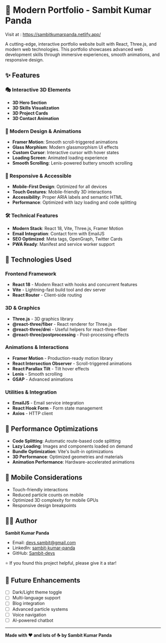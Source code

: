# 🌟 Modern Portfolio - Sambit Kumar Panda

Visit at : https://sambitkumarpanda.netlify.app/

A cutting-edge, interactive portfolio website built with React, Three.js, and modern web technologies. This portfolio showcases advanced web development skills through immersive experiences, smooth animations, and responsive design.

## ✨ Features

### 🎭 Interactive 3D Elements
- **3D Hero Section**
- **3D Skills Visualization**
- **3D Project Cards**
- **3D Contact Animation**

### 🎨 Modern Design & Animations
- **Framer Motion**: Smooth scroll-triggered animations
- **Glass Morphism**: Modern glassmorphism UI effects
- **Custom Cursor**: Interactive cursor with hover states
- **Loading Screen**: Animated loading experience
- **Smooth Scrolling**: Lenis-powered buttery smooth scrolling

### 📱 Responsive & Accessible
- **Mobile-First Design**: Optimized for all devices
- **Touch Gestures**: Mobile-friendly 3D interactions
- **Accessibility**: Proper ARIA labels and semantic HTML
- **Performance**: Optimized with lazy loading and code splitting

### 🛠️ Technical Features
- **Modern Stack**: React 18, Vite, Three.js, Framer Motion
- **Email Integration**: Contact form with EmailJS
- **SEO Optimized**: Meta tags, OpenGraph, Twitter Cards
- **PWA Ready**: Manifest and service worker support

## 🚀 Technologies Used

### Frontend Framework
- **React 18** - Modern React with hooks and concurrent features
- **Vite** - Lightning-fast build tool and dev server
- **React Router** - Client-side routing

### 3D & Graphics
- **Three.js** - 3D graphics library
- **@react-three/fiber** - React renderer for Three.js
- **@react-three/drei** - Useful helpers for react-three-fiber
- **@react-three/postprocessing** - Post-processing effects

### Animations & Interactions
- **Framer Motion** - Production-ready motion library
- **React Intersection Observer** - Scroll-triggered animations
- **React Parallax Tilt** - Tilt hover effects
- **Lenis** - Smooth scrolling
- **GSAP** - Advanced animations

### Utilities & Integration
- **EmailJS** - Email service integration
- **React Hook Form** - Form state management
- **Axios** - HTTP client


## 📱 Performance Optimizations

- **Code Splitting**: Automatic route-based code splitting
- **Lazy Loading**: Images and components loaded on demand
- **Bundle Optimization**: Vite's built-in optimizations
- **3D Performance**: Optimized geometries and materials
- **Animation Performance**: Hardware-accelerated animations


## 📱 Mobile Considerations

- Touch-friendly interactions
- Reduced particle counts on mobile
- Optimized 3D complexity for mobile GPUs
- Responsive design breakpoints



## 👨‍💻 Author

**Sambit Kumar Panda**
- Email: devs.sambit@gmail.com
- LinkedIn: [sambit-kumar-panda](https://linkedin.com/in/sambit-kumar-panda-033260258/)
- GitHub: [Sambit-devs](https://github.com/Sambit-devs)

⭐ If you found this project helpful, please give it a star!

## 🎯 Future Enhancements

- [ ] Dark/Light theme toggle
- [ ] Multi-language support
- [ ] Blog integration
- [ ] Advanced particle systems
- [ ] Voice navigation
- [ ] AI-powered chatbot

---

**Made with ❤️ and lots of ☕ by Sambit Kumar Panda**
